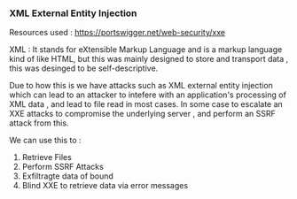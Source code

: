 ### XML External Entity Injection 

Resources used : https://portswigger.net/web-security/xxe

XML : It stands for eXtensible Markup Language and is a markup language kind of like HTML, but this was mainly designed to store and transport data , this was desinged to be self-descriptive. 

Due to how this is we have attacks such as XML external entity injection which can lead to an attacker to intefere with an application's processing of XML data , and lead to file read in most cases. 
In some case to escalate an XXE attacks to compromise the underlying server , and perform an SSRF attack from this.

We can use this to :
1. Retrieve Files 
2. Perform SSRF Attacks
3. Exfiltragte data of bound
4. Blind XXE to retrieve data via error messages